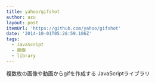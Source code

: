 ```yaml
---
title: yahoo/gifshot
author: azu
layout: post
itemUrl: 'https://github.com/yahoo/gifshot'
date: '2014-10-01T05:28:59.106Z'
tags:
  - JavaScript
  - 画像
  - library
---
```

複数枚の画像や動画からgifを作成する JavaScriptライブラリ
